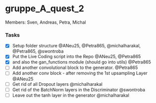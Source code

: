 # gruppe_A_quest_2

Members: Sven, Andreas, Petra, Michal

### Tasks
- [X] Setup folder structure @ANeu25, @Petra865, @michalharakal, @Petra865,  @swontroba
- [X] Put the Live Coding script into the Repo @ANeu25, @Petra865
- [X] and also the gan_functions module (should go into utils) @Petra865
- [ ] Add another convolutional block to the generator.  @Petra865
- [ ] Add another conv block - after removing the 1st upsampling Layer @ANeu25
- [ ] Get rid of all Dropout layers @michalharakal
- [ ] Get rid of the BatchNorm layers in the Discriminator @swontroba
- [ ] Leave out the tanh layer in the generator @michalharakal
